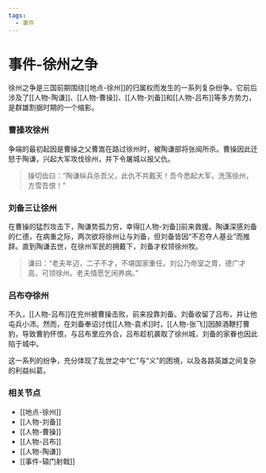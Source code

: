 ```yaml
---
tags:
  - 事件
---
```

# 事件-徐州之争

徐州之争是三国前期围绕[[地点-徐州]]的归属权而发生的一系列复杂纷争。它前后涉及了[[人物-陶谦]]、[[人物-曹操]]、[[人物-刘备]]和[[人物-吕布]]等多方势力，是群雄割据时期的一个缩影。

### 曹操攻徐州

争端的最初起因是曹操之父曹嵩在路过徐州时，被陶谦部将张闿所杀。曹操因此迁怒于陶谦，兴起大军攻伐徐州，并下令屠城以报父仇。

> 操切齿曰：“陶谦纵兵杀吾父，此仇不共戴天！吾今悉起大军，洗荡徐州，方雪吾恨！”

### 刘备三让徐州

在曹操的猛烈攻击下，陶谦势孤力穷，幸得[[人物-刘备]]前来救援。陶谦深感刘备的仁德，在病重之际，两次欲将徐州让与刘备，但刘备皆因“不忍夺人基业”而推辞。直到陶谦去世，在徐州军民的拥戴下，刘备才权领徐州牧。

> 谦曰：“老夫年迈，二子不才，不堪国家重任。刘公乃帝室之胄，德广才高，可领徐州。老夫情愿乞闲养病。”

### 吕布夺徐州

不久，[[人物-吕布]]在兖州被曹操击败，前来投靠刘备。刘备收留了吕布，并让他屯兵小沛。然而，在刘备奉诏讨伐[[人物-袁术]]时，[[人物-张飞]]因醉酒鞭打曹豹，导致曹豹怀恨，与吕布里应外合，吕布趁机袭取了徐州城，刘备的家眷也因此陷于城中。

这一系列的纷争，充分体现了乱世之中“仁”与“义”的困境，以及各路英雄之间复杂的利益纠葛。

### 相关节点
- [[地点-徐州]]
- [[人物-刘备]]
- [[人物-曹操]]
- [[人物-吕布]]
- [[人物-陶谦]]
- [[事件-辕门射戟]]
